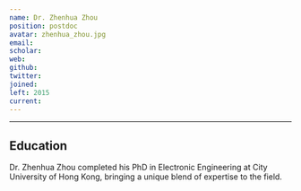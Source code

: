 ```yaml
---
name: Dr. Zhenhua Zhou
position: postdoc
avatar: zhenhua_zhou.jpg
email: 
scholar: 
web: 
github: 
twitter: 
joined: 
left: 2015
current: 
---
```



<hr>

## Education
Dr. Zhenhua Zhou completed his PhD in Electronic Engineering at City University of Hong Kong, bringing a unique blend of expertise to the field.
